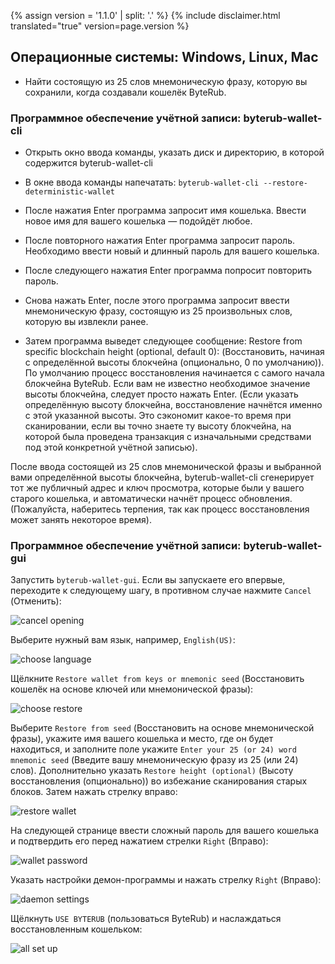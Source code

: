 {% assign version = '1.1.0' | split: '.' %}
{% include disclaimer.html translated="true" version=page.version %}
## Операционные системы: Windows, Linux, Mac

- Найти состоящую из 25 слов мнемоническую фразу, которую вы сохранили, когда создавали кошелёк ByteRub.

### Программное обеспечение учётной записи: byterub-wallet-cli

- Открыть окно ввода команды, указать диск и директорию, в которой содержится byterub-wallet-cli

- В окне ввода команды напечатать:  `byterub-wallet-cli --restore-deterministic-wallet`

- После нажатия Enter программа запросит имя кошелька. Ввести новое имя для вашего кошелька — подойдёт любое.

- После повторного нажатия Enter программа запросит пароль. Необходимо ввести новый и длинный пароль для вашего кошелька.

- После следующего нажатия Enter программа попросит повторить пароль.

- Снова нажать Enter, после этого программа запросит ввести мнемоническую фразу, состоящую из 25 произвольных слов, которую вы извлекли ранее.

-  Затем программа выведет следующее сообщение: Restore from specific blockchain height (optional, default 0): (Восстановить, начиная с определённой высоты блокчейна (опционально, 0 по умолчанию)). По умолчанию процесс восстановления начинается с самого начала блокчейна ByteRub. Если вам не известно необходимое значение высоты блокчейна, следует просто нажать Enter. (Если указать определённую высоту блокчейна, восстановление начнётся именно с этой указанной высоты. Это сэкономит какое-то время при сканировании, если вы точно знаете ту высоту блокчейна, на которой была проведена транзакция с изначальными средствами под этой конкретной учётной записью).

После ввода состоящей из 25 слов мнемонической фразы и выбранной вами определённой высоты блокчейна, byterub-wallet-cli сгенерирует тот же публичный адрес и ключ просмотра, которые были у вашего старого кошелька, и автоматически начнёт процесс обновления. (Пожалуйста, наберитесь терпения, так как процесс восстановления может занять некоторое время).

### Программное обеспечение учётной записи: byterub-wallet-gui

Запустить `byterub-wallet-gui`. Если вы запускаете его впервые, переходите к следующему шагу, в противном случае нажмите `Cancel` (Отменить):

![cancel opening](png/restore_account/cancel-opening.png)

Выберите нужный вам язык, например, `English(US)`:

![choose language](png/restore_account/choose-language.png)

Щёлкните `Restore wallet from keys or mnemonic seed` (Восстановить кошелёк на основе ключей или мнемонической фразы):

![choose restore](png/restore_account/choose-restore.png)

Выберите `Restore from seed` (Восстановить на основе мнемонической фразы), укажите имя вашего кошелька и место, где он будет находиться, и заполните поле укажите `Enter your 25 (or 24) word mnemonic seed` (Введите вашу мнемоническую фразу из 25 (или 24) слов). Дополнительно указать `Restore height (optional)` (Высоту восстановления (опционально)) во избежание сканирования старых блоков. Затем нажать стрелку вправо:

![restore wallet](png/restore_account/restore-wallet.png)

На следующей странице ввести сложный пароль для вашего кошелька и подтвердить его перед нажатием стрелки `Right` (Вправо):

![wallet password](png/restore_account/wallet-password.png)

Указать настройки демон-программы и нажать стрелку `Right` (Вправо):

![daemon settings](png/restore_account/daemon-settings.png)

Щёлкнуть `USE BYTERUB` (пользоваться ByteRub) и наслаждаться восстановленным кошельком:

![all set up](png/restore_account/all-set-up.png)
